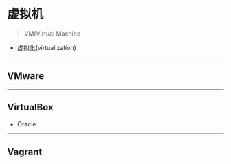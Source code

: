 # 虚拟机
> VM(Virtual Machine


- 虚拟化(virtualization)

---
## VMware

---
## VirtualBox
- Oracle

---
## Vagrant